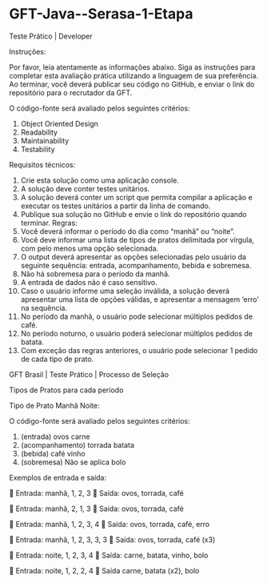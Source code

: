 # GFT-Java--Serasa-1-Etapa


Teste Prático | Developer

Instruções:

Por favor, leia atentamente as informações abaixo. Siga as instruções para
completar esta avaliação prática utilizando a linguagem de sua preferência. Ao
terminar, você deverá publicar seu código no GitHub, e enviar o link do repositório
para o recrutador da GFT.

O código-fonte será avaliado pelos seguintes critérios:
1. Object Oriented Design
2. Readability
3. Maintainability
4. Testability

Requisitos técnicos:

1. Crie esta solução como uma aplicação console.
2. A solução deve conter testes unitários.
3. A solução deverá conter um script que permita compilar a aplicação e executar os
testes unitários a partir da linha de comando.
4. Publique sua solução no GitHub e envie o link do repositório quando terminar.
Regras:
1. Você deverá informar o período do dia como “manhã” ou “noite”.
2. Você deve informar uma lista de tipos de pratos delimitada por vírgula, com pelo
menos uma opção selecionada.
3. O output deverá apresentar as opções selecionadas pelo usuário da seguinte
sequência: entrada, acompanhamento, bebida e sobremesa.
4. Não há sobremesa para o período da manhã.
5. A entrada de dados não é caso sensitivo.
6. Caso o usuário informe uma seleção inválida, a solução deverá apresentar uma
lista de opções válidas, e apresentar a mensagem ‘erro’ na sequência.
7. No período da manhã, o usuário pode selecionar múltiplos pedidos de café.
8. No período noturno, o usuário poderá selecionar múltiplos pedidos de batata.
9. Com exceção das regras anteriores, o usuário pode selecionar 1 pedido de cada
tipo de prato.

GFT Brasil | Teste Prático | Processo de Seleção

Tipos de Pratos para cada período

Tipo de Prato Manhã Noite:

O código-fonte será avaliado pelos seguintes critérios:
1. (entrada) ovos carne
2. (acompanhamento) torrada batata
3. (bebida) café vinho
4. (sobremesa) Não se aplica bolo


Exemplos de entrada e saída: 

 Entrada: manhã, 1, 2, 3
 Saída: ovos, torrada, café

 Entrada: manhã, 2, 1, 3
 Saída: ovos, torrada, café

 Entrada: manhã, 1, 2, 3, 4
 Saída: ovos, torrada, café, erro

 Entrada: manhã, 1, 2, 3, 3, 3
 Saída: ovos, torrada, café (x3)

 Entrada: noite, 1, 2, 3, 4
 Saída: carne, batata, vinho, bolo

 Entrada: noite, 1, 2, 2, 4
 Saída carne, batata (x2), bolo
